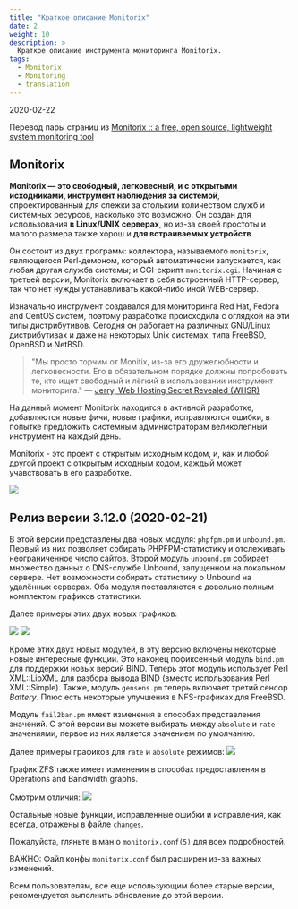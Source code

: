 ```yaml
---
title: "Краткое описание Monitorix"
date: 2
weight: 10
description: >
  Краткое описание инструмента мониторинга Monitorix.
tags:
  - Monitorix
  - Monitoring
  - translation
---
```


2020-02-22

Перевод пары страниц из [Monitorix :: a free, open source, lightweight system monitoring tool](https://www.monitorix.org/)

## Monitorix
**Monitorix&nbsp;&mdash; это свободный, легковесный, и с открытыми исходниками, инструмент наблюдения за системой**, спроектированный для слежки за стольким количеством служб и системных ресурсов, насколько это возможно. Он создан для использования **в Linux/UNIX серверах**, но из-за своей простоты и малого размера также хорош и **для встраиваемых устройств**.

Он состоит из двух программ: коллектора, называемого `monitorix`, являющегося Perl-демоном, который автоматически запускается, как любая другая служба системы; и CGI-скрипт `monitorix.cgi`. Начиная с третьей версии, Monitorix включает в себя встроенный HTTP-сервер, так что нет нужды устанавливать какой-либо иной WEB-сервер.

Изначально инструмент создавался для мониторинга Red Hat, Fedora and CentOS систем, поэтому разработка происходила с оглядкой на эти типы дистрибутивов. Сегодня он работает на различных GNU/Linux дистрибутивах и даже на некоторых Unix системах, типа FreeBSD, OpenBSD и NetBSD.

> "Мы просто торчим от Monitix, из-за его дружелюбности и легковесности. Его в обязательном порядке должны попробовать те, кто ищет свободный и лёгкий в использовании инструмент мониторига."&nbsp;&mdash; [Jerry, Web Hosting Secret Revealed (WHSR)](https://www.webhostingsecretrevealed.net/)

На данный момент Monitorix находится в активной разработке, добавляются новые фичи, новые графики, исправляются ошибки, в попытке предложить системным администраторам великолепный инструмент на каждый день.

Monitorix - это проект с открытым исходным кодом, и, как и любой другой проект с открытым исходным кодом, каждый может учавствовать в его разработке.

![](https://www.monitorix.org/imgs/mail.png)

## Релиз версии 3.12.0 (2020-02-21)
В этой версии представлены два новых модуля: `phpfpm.pm` и `unbound.pm`. Первый из них позволяет собирать PHPFPM-статистику и отслеживать неограниченное число сайтов. Второй модуль `unbound.pm` собирает множество данных о DNS-службе Unbound, запущенном на локальном сервере. Нет возможности собирать статистику о Unbound на удалённых серверах. Оба модуля поставляются с довольно полным комплектом графиков статистики.

Далее примеры этих двух новых графиков:

![](https://www.monitorix.org/imgs/phpfpm.png)
![](https://www.monitorix.org/imgs/unbound.png)

Кроме этих двух новых модулей, в эту версию включены некоторые новые интересные функции. Это наконец пофиксенный модуль `bind.pm` для поддержки новых версий BIND. Теперь этот модуль использует Perl XML::LibXML для разбора вывода BIND (вместо использования Perl XML::Simple). Также, модуль `gensens.pm` теперь включает третий сенсор *Battery*. Плюс есть некоторые улучшения в NFS-графиках для FreeBSD.

Модуль `fail2ban.pm` имеет изменения в способах представления значений. С этой версии вы можете выбирать между `absolute` и `rate` значениями, первое из них является значением по умолчанию.

Далее примеры графиков для `rate` и `absolute` режимов:
![](https://www.monitorix.org/imgs/new_fail2ban.png)

График ZFS также имеет изменения в способах предоставления в Operations and Bandwidth graphs.

Смотрим отличия:
![](https://www.monitorix.org/imgs/new_zfs.png)

Остальные новые функции, исправленные ошибки и исправления, как всегда, отражены в файле `changes`.

Пожалуйста, гляньте в ман о `monitorix.conf(5)` для всех подробностей.

ВАЖНО: Файл конфы `monitorix.conf` был расширен из-за важных изменений.

Всем пользователям, все еще использующим более старые версии, рекомендуется выполнить обновление до этой версии.
